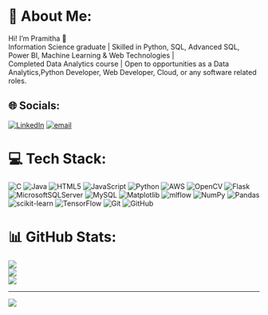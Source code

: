 # 💫 About Me:
Hi! I’m Pramitha 👋<br> Information Science graduate | Skilled in Python, SQL, Advanced SQL, Power BI, Machine Learning & Web Technologies |<br> Completed Data Analytics course | Open to opportunities as a Data Analytics,Python Developer, Web Developer, Cloud, or any software related roles.


## 🌐 Socials:
[![LinkedIn](https://img.shields.io/badge/LinkedIn-%230077B5.svg?logo=linkedin&logoColor=white)](https://linkedin.com/in/linkedin.com/in/pramitha-ck-8b6333232 ) [![email](https://img.shields.io/badge/Email-D14836?logo=gmail&logoColor=white)](mailto:pramithackharvi@gmail.com)

# 💻 Tech Stack:
![C](https://img.shields.io/badge/c-%2300599C.svg?style=plastic&logo=c&logoColor=white) ![Java](https://img.shields.io/badge/java-%23ED8B00.svg?style=plastic&logo=openjdk&logoColor=white) ![HTML5](https://img.shields.io/badge/html5-%23E34F26.svg?style=plastic&logo=html5&logoColor=white) ![JavaScript](https://img.shields.io/badge/javascript-%23323330.svg?style=plastic&logo=javascript&logoColor=%23F7DF1E) ![Python](https://img.shields.io/badge/python-3670A0?style=plastic&logo=python&logoColor=ffdd54) ![AWS](https://img.shields.io/badge/AWS-%23FF9900.svg?style=plastic&logo=amazon-aws&logoColor=white) ![OpenCV](https://img.shields.io/badge/opencv-%23white.svg?style=plastic&logo=opencv&logoColor=white) ![Flask](https://img.shields.io/badge/flask-%23000.svg?style=plastic&logo=flask&logoColor=white) ![MicrosoftSQLServer](https://img.shields.io/badge/Microsoft%20SQL%20Server-CC2927?style=plastic&logo=microsoft%20sql%20server&logoColor=white) ![MySQL](https://img.shields.io/badge/mysql-4479A1.svg?style=plastic&logo=mysql&logoColor=white) ![Matplotlib](https://img.shields.io/badge/Matplotlib-%23ffffff.svg?style=plastic&logo=Matplotlib&logoColor=black) ![mlflow](https://img.shields.io/badge/mlflow-%23d9ead3.svg?style=plastic&logo=numpy&logoColor=blue) ![NumPy](https://img.shields.io/badge/numpy-%23013243.svg?style=plastic&logo=numpy&logoColor=white) ![Pandas](https://img.shields.io/badge/pandas-%23150458.svg?style=plastic&logo=pandas&logoColor=white) ![scikit-learn](https://img.shields.io/badge/scikit--learn-%23F7931E.svg?style=plastic&logo=scikit-learn&logoColor=white) ![TensorFlow](https://img.shields.io/badge/TensorFlow-%23FF6F00.svg?style=plastic&logo=TensorFlow&logoColor=white) ![Git](https://img.shields.io/badge/git-%23F05033.svg?style=plastic&logo=git&logoColor=white) ![GitHub](https://img.shields.io/badge/github-%23121011.svg?style=plastic&logo=github&logoColor=white)
# 📊 GitHub Stats:
![](https://github-readme-stats.vercel.app/api?username=Pramithack&theme=react&hide_border=false&include_all_commits=true&count_private=true)<br/>
![](https://nirzak-streak-stats.vercel.app/?user=Pramithack&theme=react&hide_border=false)<br/>
![](https://github-readme-stats.vercel.app/api/top-langs/?username=Pramithack&theme=react&hide_border=false&include_all_commits=true&count_private=true&layout=compact)

---
[![](https://visitcount.itsvg.in/api?id=Pramithack&icon=0&color=0)](https://visitcount.itsvg.in)

<!-- Proudly created with GPRM ( https://gprm.itsvg.in ) -->


<!-- Proudly created with GPRM ( https://gprm.itsvg.in ) -->
